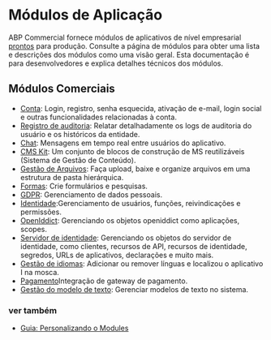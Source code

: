 <style>
  @import url('https://fonts.googleapis.com/css2?family=Lexend:wght@100;300;400;500;600;700;800;900&family=Poppins:wght@100;200;300;400;500;600;700;800;900&display=swap');
</style>
# Módulos de Aplicação

ABP Commercial fornece módulos de aplicativos de nível empresarial [prontos](https://commercial.abp.io/modules "") para produção. Consulte a página de módulos para obter uma lista e descrições dos módulos como uma visão geral. Esta documentação é para desenvolvedores e explica detalhes técnicos dos módulos.
## Módulos Comerciais

- [Conta](Account-Module.md ""): Login, registro, senha esquecida, ativação de e-mail, login social e outras funcionalidades relacionadas à conta.
- [Registro de auditoria](Audit-Logging.md ""): Relatar detalhadamente os logs de auditoria do usuário e os históricos da entidade.
- [Chat](Chat-Module.md ""): Mensagens em tempo real entre usuários do aplicativo.
- [CMS Kit](CMS-KIt-Pro.md ""): Um conjunto de blocos de construção de MS reutilizáveis (Sistema de Gestão de Conteúdo).
- [Gestão de Arquivos](File-Management.md ""): Faça upload, baixe e organize arquivos em uma estrutura de pasta hierárquica.
- [Formas](Forms.md ""): Crie formulários e pesquisas.
- [GDPR](https://docs.abp.io/en/commercial/7.2/modules/gdpr ""): Gerenciamento de dados pessoais.
- [Identidade](Identity.md ""):Gerenciamento de usuários, funções, reivindicações e permissões.
- [OpenIddict](OpenIddict.md ""): Gerenciando os objetos openiddict como aplicações, scopes.
- [Servidor de identidade](https://docs.abp.io/en/commercial/7.2/modules/identity-server ""): Gerenciando os objetos do servidor de identidade, como clientes, recursos de API, recursos de identidade, segredos, URLs de aplicativos, declarações e muito mais.
- [Gestão de idiomas](Language-Management.md ""): Adicionar ou remover línguas e localizou o aplicativo I na mosca.
- [Pagamento](Payment.md "")Integração de gateway de pagamento.
- [Gestão do modelo de texto](Text-Template-Management.md ""): Gerenciar modelos de texto no sistema.

### ver também

- [Guia: Personalizando o Modules](Customizing-The-Modules.md "")

